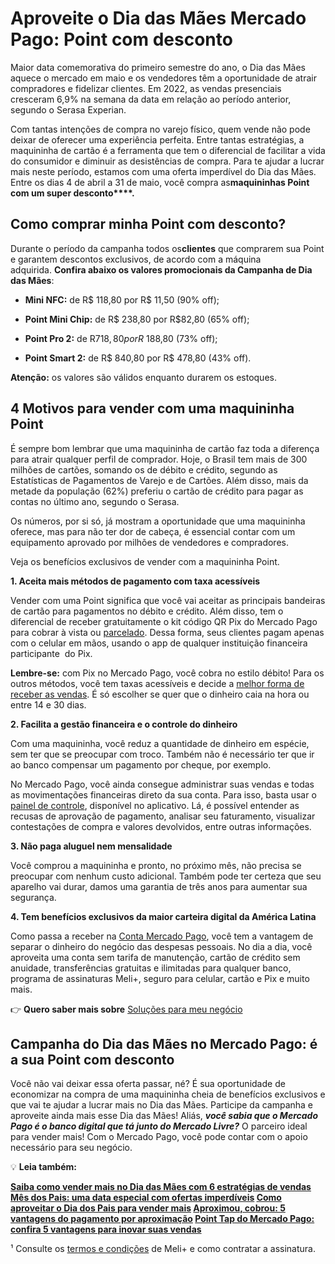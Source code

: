 # Aproveite o Dia das Mães Mercado Pago: Point com desconto

Maior data comemorativa do primeiro semestre do ano, o Dia das Mães aquece o mercado em maio e os vendedores têm a oportunidade de atrair compradores e fidelizar clientes. Em 2022, as vendas presenciais cresceram 6,9% na semana da data em relação ao período anterior, segundo o Serasa Experian.

Com tantas intenções de compra no varejo físico, quem vende não pode deixar de oferecer uma experiência perfeita. Entre tantas estratégias, a maquininha de cartão é a ferramenta que tem o diferencial de facilitar a vida do consumidor e diminuir as desistências de compra. Para te ajudar a lucrar mais neste período, estamos com uma oferta imperdível do Dia das Mães. Entre os dias 4 de abril a 31 de maio, você compra as**maquininhas Point com um super desconto****.**

## **Como comprar minha Point com desconto?**

Durante o período da campanha todos os**clientes** que comprarem sua Point e garantem descontos exclusivos, de acordo com a máquina adquirida. **Confira abaixo os valores promocionais da Campanha de Dia das Mães**:

- **Mini NFC:** de R$ 118,80 por R$ 11,50 (90% off);

- **Point Mini Chip:** de R$ 238,80 por R$82,80 (65% off);

- **Point Pro 2:** de R$718,80 por R$ 188,80 (73% off);

- **Point Smart 2:** de R$ 840,80 por R$ 478,80 (43% off).

**Atenção:** os valores são válidos enquanto durarem os estoques.

## 4 Motivos para vender com uma maquininha Point

É sempre bom lembrar que uma maquininha de cartão faz toda a diferença para atrair qualquer perfil de comprador. Hoje, o Brasil tem mais de 300 milhões de cartões, somando os de débito e crédito, segundo as Estatísticas de Pagamentos de Varejo e de Cartões. Além disso, mais da metade da população (62%) preferiu o cartão de crédito para pagar as contas no último ano, segundo o Serasa.

Os números, por si só, já mostram a oportunidade que uma maquininha oferece, mas para não ter dor de cabeça, é essencial contar com um equipamento aprovado por milhões de vendedores e compradores.

Veja os benefícios exclusivos de vender com a maquininha Point.

**1. Aceita mais métodos de pagamento com taxa acessíveis**

Vender com uma Point significa que você vai aceitar as principais bandeiras de cartão para pagamentos no débito e crédito. Além disso, tem o diferencial de receber gratuitamente o kit código QR Pix do Mercado Pago para cobrar à vista ou [parcelado](https://conteudo.mercadopago.com.br/qr-pix-mercado-pago). Dessa forma, seus clientes pagam apenas com o celular em mãos, usando o app de qualquer instituição financeira participante  do Pix.

**Lembre-se:** com Pix no Mercado Pago, você cobra no estilo débito! Para os outros métodos, você tem taxas acessíveis e decide a [melhor forma de receber as vendas](https://meubolso.mercadopago.com.br/qual-o-prazo-de-liberacao-do-dinheiro-em-transacoes-pelo-mercado-pago). É só escolher se quer que o dinheiro caia na hora ou entre 14 e 30 dias.

**2. Facilita a gestão financeira e o controle do dinheiro**

Com uma maquininha, você reduz a quantidade de dinheiro em espécie, sem ter que se preocupar com troco. Também não é necessário ter que ir ao banco compensar um pagamento por cheque, por exemplo.

No Mercado Pago, você ainda consegue administrar suas vendas e todas as movimentações financeiras direto da sua conta. Para isso, basta usar o [painel de controle](https://meubolso.mercadopago.com.br/melhore-a-gestao-do-seu-negocio-com-o-dashboard-do-mercado-pago), disponível no aplicativo. Lá, é possível entender as recusas de aprovação de pagamento, analisar seu faturamento, visualizar contestações de compra e valores devolvidos, entre outras informações.

**3. Não paga aluguel nem mensalidade**

Você comprou a maquininha e pronto, no próximo mês, não precisa se preocupar com nenhum custo adicional. Também pode ter certeza que seu aparelho vai durar, damos uma garantia de três anos para aumentar sua segurança.

**4. Tem benefícios exclusivos da maior carteira digital da América Latina**

Como passa a receber na [Conta Mercado Pago](https://meubolso.mercadopago.com.br/tudo-o-que-voce-precisa-saber-sobre-a-conta-mercado-pago), você tem a vantagem de separar o dinheiro do negócio das despesas pessoais. No dia a dia, você aproveita uma conta sem tarifa de manutenção, cartão de crédito sem anuidade, transferências gratuitas e ilimitadas para qualquer banco, programa de assinaturas Meli+, seguro para celular, cartão e Pix e muito mais.

👉 **Quero saber mais sobre** [Soluções para meu negócio](https://meubolso.mercadopago.com.br/microcredito-gestao-financeira-seu-negocio)

## **Campanha do Dia das Mães no Mercado Pago: é a sua Point com desconto**

Você não vai deixar essa oferta passar, né? É sua oportunidade de economizar na compra de uma maquininha cheia de benefícios exclusivos e que vai te ajudar a lucrar mais no Dia das Mães. Participe da campanha e aproveite ainda mais esse Dia das Mães! Aliás, ***v******ocê sabia que o Mercado Pago é o banco digital que tá junto do Mercado Livre?*** O parceiro ideal para vender mais! Com o Mercado Pago, você pode contar com o apoio necessário para seu negócio.

💡 **Leia também:**

**[Saiba como vender mais no Dia das Mães com 6 estratégias de vendas](https://meubolso.mercadopago.com.br/vender-mais-no-dia-da-maes)
[Mês dos Pais: uma data especial com ofertas imperdíveis](https://meubolso.mercadopago.com.br/mes-dos-pais-revendedores-mercado-pago)
[Como aproveitar o Dia dos Pais para vender mais](https://meubolso.mercadopago.com.br/vender-mais-no-dia-dos-pais)
[Aproximou, cobrou: 5 vantagens do pagamento por aproximação](https://meubolso.mercadopago.com.br/pagamento-por-aproximacao-vantagens-do-tap-to-phone)
[Point Tap do Mercado Pago: confira 5 vantagens para inovar suas vendas](https://meubolso.mercadopago.com.br/vantagens-da-point-tap-para-seu-negocio)**

¹ Consulte os [termos e condições](https://www.mercadolivre.com.br/ajuda/30487) de Meli+ e como contratar a assinatura.